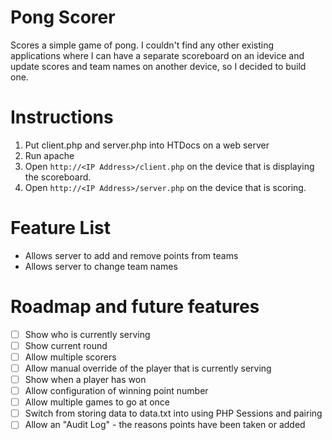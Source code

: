 # Pong Scorer
Scores a simple game of pong.
I couldn't find any other existing applications where I can have a separate scoreboard on an idevice and update
scores and team names on another device, so I decided to build one.
# Instructions
1. Put client.php and server.php into HTDocs on a web server
2. Run apache
3. Open `http://<IP Address>/client.php` on the device that is displaying the scoreboard.
4. Open `http://<IP Address>/server.php` on the device that is scoring.
# Feature List
- Allows server to add and remove points from teams
- Allows server to change team names
# Roadmap and future features
- [ ] Show who is currently serving
- [ ] Show current round
- [ ] Allow multiple scorers
- [ ] Allow manual override of the player that is currently serving
- [ ] Show when a player has won
- [ ] Allow configuration of winning point number
- [ ] Allow multiple games to go at once
- [ ] Switch from storing data to data.txt into using PHP Sessions and pairing
- [ ] Allow an "Audit Log" - the reasons points have been taken or added
